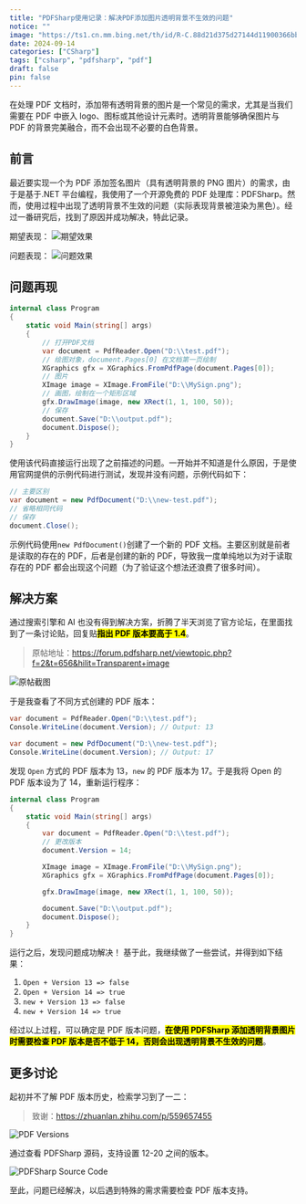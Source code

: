 ```yaml
---
title: "PDFSharp使用记录：解决PDF添加图片透明背景不生效的问题"
notice: ""
image: "https://ts1.cn.mm.bing.net/th/id/R-C.88d21d375d27144d11900366bbdbb6d9?rik=P3U7XC0L78agfw&riu=http%3a%2f%2fwww.kuaipng.com%2fUploads%2fpic%2fw%2f2022%2f09-29%2f130356%2fwater_130356_698_1032.36_.png&ehk=S693%2fXy3xHWianEDqwxVQZmSsngFxCxHZjnZTzB%2fsNI%3d&risl=&pid=ImgRaw&r=0"
date: 2024-09-14
categories: ["CSharp"]
tags: ["csharp", "pdfsharp", "pdf"]
draft: false
pin: false
---
```


在处理 PDF 文档时，添加带有透明背景的图片是一个常见的需求，尤其是当我们需要在 PDF 中嵌入 logo、图标或其他设计元素时。透明背景能够确保图片与 PDF 的背景完美融合，而不会出现不必要的白色背景。

## 前言

最近要实现一个为 PDF 添加签名图片（具有透明背景的 PNG 图片）的需求，由于是基于.NET 平台编程，我使用了一个开源免费的 PDF 处理库：PDFSharp。然而，使用过程中出现了透明背景不生效的问题（实际表现背景被渲染为黑色）。经过一番研究后，找到了原因并成功解决，特此记录。

期望表现：
![期望效果](../../assets/blog/1726299760-期望效果.png)

问题表现：
![问题效果](../../assets/blog/1726299760-问题效果.png)

## 问题再现

```csharp
internal class Program
{
    static void Main(string[] args)
    {
        // 打开PDF文档
        var document = PdfReader.Open("D:\\test.pdf");
        // 绘图对象，document.Pages[0] 在文档第一页绘制
        XGraphics gfx = XGraphics.FromPdfPage(document.Pages[0]);
        // 图片
        XImage image = XImage.FromFile("D:\\MySign.png");
        // 画图，绘制在一个矩形区域
        gfx.DrawImage(image, new XRect(1, 1, 100, 50));
        // 保存
        document.Save("D:\\output.pdf");
        document.Dispose();
    }
}
```

使用该代码直接运行出现了之前描述的问题。一开始并不知道是什么原因，于是使用官网提供的示例代码进行测试，发现并没有问题，示例代码如下：

```csharp
// 主要区别
var document = new PdfDocument("D:\\new-test.pdf");
// 省略相同代码
// 保存
document.Close();
```

示例代码使用`new PdfDocument()`创建了一个新的 PDF 文档。主要区别就是前者是读取的存在的 PDF，后者是创建的新的 PDF，导致我一度单纯地以为对于读取存在的 PDF 都会出现这个问题（为了验证这个想法还浪费了很多时间）。

## 解决方案

通过搜索引擎和 AI 也没有得到解决方案，折腾了半天浏览了官方论坛，在里面找到了一条讨论贴，回复贴<mark>**指出 PDF 版本要高于 1.4**</mark>。

> 原帖地址：https://forum.pdfsharp.net/viewtopic.php?f=2&t=656&hilit=Transparent+image

![原帖截图](../../assets/blog/1726299760-原帖截图.png)

于是我查看了不同方式创建的 PDF 版本：

```csharp
var document = PdfReader.Open("D:\\test.pdf");
Console.WriteLine(document.Version); // Output: 13

var document = new PdfDocument("D:\\new-test.pdf");
Console.WriteLine(document.Version); // Output: 17
```

发现 `Open` 方式的 PDF 版本为 13，`new` 的 PDF 版本为 17。于是我将 Open 的 PDF 版本设为了 14，重新运行程序：

```csharp
internal class Program
{
    static void Main(string[] args)
    {
        var document = PdfReader.Open("D:\\test.pdf");
        // 更改版本
        document.Version = 14;

        XImage image = XImage.FromFile("D:\\MySign.png");
        XGraphics gfx = XGraphics.FromPdfPage(document.Pages[0]);

        gfx.DrawImage(image, new XRect(1, 1, 100, 50));

        document.Save("D:\\output.pdf");
        document.Dispose();
    }
}
```

运行之后，发现问题成功解决！
基于此，我继续做了一些尝试，并得到如下结果：

1. `Open + Version 13 => false`
2. `Open + Version 14 => true`
3. `new + Version 13 => false`
4. `new + Version 14 => true`

经过以上过程，可以确定是 PDF 版本问题，<mark>**在使用 PDFSharp 添加透明背景图片时需要检查 PDF 版本是否不低于 14，否则会出现透明背景不生效的问题**</mark>。

## 更多讨论

起初并不了解 PDF 版本历史，检索学习到了一二：

> 致谢：https://zhuanlan.zhihu.com/p/559657455

![PDF Versions](../../assets/blog/1726299760-PDFVersion.png)

通过查看 PDFSharp 源码，支持设置 12-20 之间的版本。

![PDFSharp Source Code](../../assets/blog/1726299760-PDFSharp.png)

至此，问题已经解决，以后遇到特殊的需求需要检查 PDF 版本支持。
